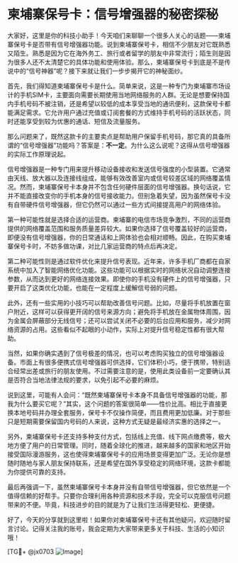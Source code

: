 # 柬埔寨保号卡：信号增强器的秘密探秘

大家好，这里是你的科技小助手！今天咱们来聊聊一个很多人关心的话题——柬埔寨保号卡是否带有信号增强器功能。说到柬埔寨保号卡，相信不少朋友对它既熟悉又陌生。熟悉是因为它在海外务工、旅行或者留学的朋友中非常流行；陌生则是因为很多人还不太清楚它的具体功能和使用体验。那么，柬埔寨保号卡到底是不是传说中的“信号神器”呢？接下来就让我们一步步揭开它的神秘面纱。

首先，我们得知道柬埔寨保号卡是什么。简单来说，这是一种专门为柬埔寨市场设计的手机SIM卡，主要面向需要长期使用当地网络服务的人群。无论是想要保持国内手机号码不被注销，还是希望以较低的成本享受当地的通讯便利，这款保号卡都能满足需求。它允许用户通过充值或订阅套餐的方式维持手机号码的活跃状态，同时还能享受到较为优惠的通话、短信及流量服务。

那么问题来了，既然这款卡的主要卖点是帮助用户保留手机号码，那它真的具备所谓的“信号增强器”功能吗？答案是：**不一定**。为什么这么说呢？这得从信号增强器的实际工作原理说起。

信号增强器是一种专门用来提升移动设备接收和发送信号强度的小型装置。它通常由天线、放大器以及连接线组成，能够有效改善室内或信号较差区域的网络覆盖情况。然而，柬埔寨保号卡本身并不包含任何硬件层面的信号增强器。换句话说，它并不能直接改变你的手机本身的信号接收能力。但别急着失望，因为虽然保号卡没有自带硬件信号增强器，但它仍然可以通过一些方式间接提高用户的网络体验。

第一种可能性就是选择合适的运营商。柬埔寨的电信市场竞争激烈，不同的运营商提供的网络覆盖范围和服务质量差异较大。如果你选择了信号覆盖较好的运营商，即便没有信号增强器，你的日常通话和上网体验也会相对顺畅。因此，在购买柬埔寨保号卡时，不妨多做功课，对比几家运营商的特点后再决定。

第二种可能性则是通过软件优化来提升信号表现。近年来，许多手机厂商都在自家系统中加入了智能网络优化功能。这些功能可以根据实时的网络状况自动调整连接参数，从而达到更好的网络连接效果。即使你的手机没有硬件上的信号增强器，只要开启了这类优化功能，也能在一定程度上缓解信号弱的问题。

此外，还有一些实用的小技巧可以帮助改善信号问题。比如，尽量将手机放置在窗户附近，这样可以获得更开阔的信号来源方向；避免将手机放在金属物体周围，因为金属会屏蔽部分无线信号；还可以尝试关闭不必要的后台应用和服务，减少对网络资源的占用。这些看似不起眼的小动作，实际上对提升信号稳定性都有很大帮助。

当然，如果你确实遇到了信号极差的情况，也可以考虑购买独立的信号增强器设备。市面上有很多便携式信号增强器可供选择，它们体积小巧，便于携带，特别适合经常出差或旅行的朋友使用。不过需要注意的是，使用此类设备前一定要确认其是否符合当地法律法规的要求，以免引起不必要的麻烦。

说到这里，可能有人会问：“既然柬埔寨保号卡本身不具备信号增强器的功能，那我为什么要买它呢？”其实，这个问题的答案很简单——性价比高。相比于直接更换本地号码并办理全套服务，保号卡不仅操作简便，而且费用更加低廉。对于那些只是短期需要保留国内号码的人来说，这种方式无疑是最经济实惠的选择之一。

另外，柬埔寨保号卡还支持多种支付方式，包括线上充值、线下网点缴费等，极大地方便了用户的日常管理。同时，随着全球化的推进，越来越多的国家和地区开始接受国际漫游服务，这也使得柬埔寨保号卡的应用场景变得更加广泛。无论你是想随时随地与家人朋友保持联系，还是希望在国外享受稳定的网络环境，这款卡都能为你提供可靠的支持。

最后再强调一下，虽然柬埔寨保号卡本身并没有自带信号增强器，但它依然是一个值得信赖的好帮手。只要你合理利用各种资源和技术手段，完全可以克服信号问题带来的不便。毕竟，科技进步的目的就是为了让我们生活得更轻松、更便捷。

好了，今天的分享就到这里啦！如果你对柬埔寨保号卡还有其他疑问，欢迎随时留言讨论。记得关注我的账号，我会定期为大家带来更多关于科技、生活的小知识哦！

[TG💪+ @jx0703 ![Image](https://github.com/user-attachments/assets/dbca1d08-cadb-493c-b0ec-ad6f7a83f270)]